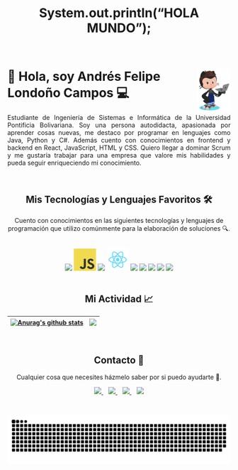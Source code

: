 <h1 align="center"> System.out.println(“HOLA MUNDO”);  
</h1>
<br>

# <img src="https://github.com/ApidriuC/ApidriuC/blob/main/octogato.png" width=15% align=right /> 👋 Hola, soy Andrés Felipe Londoño Campos 💻 

<p align="justify">
  Estudiante de Ingeniería de Sistemas e Informática de la Universidad Pontificia Bolivariana. Soy una persona         autodidacta, apasionada por aprender cosas     nuevas, me destaco por programar en lenguajes como Java, Python y C#. Además cuento con conocimientos en frontend y backend   en React, JavaScript, HTML y CSS. Quiero llegar a dominar Scrum y me gustaría trabajar para una empresa que valore mis habilidades y pueda seguir enriqueciendo mi       conocimiento.
</p>
<br>

<h2 align="center"> Mis Tecnologías y Lenguajes Favoritos 🛠</h2>
<p align="center">
  Cuento con conocimientos en las siguientes tecnologías y lenguajes de programación que utilizo comúnmente para la elaboración de soluciones 🔍.
</p>
<br>

<div align="center">
<code><img height="50" src="https://www.gmkfreelogos.com/logos/J/img/Java-3.gif"></code>
<code><img height="50" src="https://raw.githubusercontent.com/github/explore/80688e429a7d4ef2fca1e82350fe8e3517d3494d/topics/javascript/javascript.png"></code>
<code><img height="50" src="https://upload.wikimedia.org/wikipedia/commons/thumb/4/4c/Typescript_logo_2020.svg/1200px-Typescript_logo_2020.svg.png"></code>
<code><img height="50" src="https://raw.githubusercontent.com/github/explore/80688e429a7d4ef2fca1e82350fe8e3517d3494d/topics/react/react.png"></code>
<code><img height="50" src="https://play-lh.googleusercontent.com/85WnuKkqDY4gf6tndeL4_Ng5vgRk7PTfmpI4vHMIosyq6XQ7ZGDXNtYG2s0b09kJMw"></code>
<code><img height="50" src="https://play-lh.googleusercontent.com/uGqP7F-E_eaEwTb3hMz63MWf0YKRSK6n9INBwibBSOrGDg6B3sd-ACuqNrR312ohdQ"></code>
<code><img height="50" src="https://cdn-icons-png.flaticon.com/512/5968/5968242.png"></code>
<code><img height="50" src="https://distreau.com/github.svg"></code>  
<code><img height="50" src="https://user-images.githubusercontent.com/674621/71187801-14e60a80-2280-11ea-94c9-e56576f76baf.png"></code>  
</div>
<br>

<h2 align="center"> Mi Actividad 📈</h2>

<div align="center">
  
| <a href="https://github.com/anuraghazra/github-readme-stats"><img align="center" src="https://github-readme-stats.vercel.app/api?username=ApidriuC&show_icons=true&include_all_commits=true&theme=buefy&hide_border=true" alt="Anurag's github stats" /></a> | <a href="https://github.com/anuraghazra/github-readme-stats"><img align="center" src="https://github-readme-stats.vercel.app/api/top-langs/?username=ApidriuC&layout=compact&theme=buefy&hide_border=true" /></a> |
| ------------- | ------------- |
  
</div>
<br>

<h2 align="center"> Contacto 📩 </h2>
<p align="center">
  Cualquier cosa que necesites házmelo saber por si puedo ayudarte 💬.
</p>

<p align="center">
    <a href="https://portafolio-andres-londono.netlify.app/" target="_blank">
        <img loading="lazy" src="https://joseluisgs.github.io/img/favicon.png" 
    height="50">
    </a> &nbsp;&nbsp;
  <a href="https://github.com/ApidriuC" target="_blank">
        <img loading="lazy" src="https://distreau.com/github.svg" 
    height="50">
    </a> &nbsp;&nbsp;
  <a href="https://www.linkedin.com/in/andr%C3%A9s-felipe-londo%C3%B1o-campos-b03741222/" target="_blank">
        <img loading="lazy" src="https://upload.wikimedia.org/wikipedia/commons/thumb/c/ca/LinkedIn_logo_initials.png/768px-LinkedIn_logo_initials.png" 
    height="50">
    </a> &nbsp;&nbsp;
  <a href="https://github.com/joseluisgs" target="_blank">
        <img loading="lazy" src="https://www.pngmart.com/files/7/E-Mail-PNG-Clipart.png" 
    height="50">
    </a> 
  </p>

<br>

<p align="center">
<!--SNAKE-->
   <img src="https://github.com/ApidriuC/ApidriuC/blob/main/github-contribution-grid-snake.svg" alt="snake">
</p>







